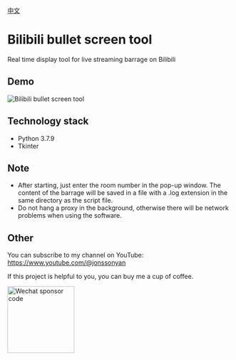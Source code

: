 [中文](README_ZH.md)

# Bilibili bullet screen tool

Real time display tool for live streaming barrage on Bilibili

## Demo

![Bilibili bullet screen tool](https://user-images.githubusercontent.com/46235235/186716199-f3ee40ea-4188-4c87-8994-095a25fd46f1.png)

## Technology stack

- Python 3.7.9
- Tkinter

## Note

- After starting, just enter the room number in the pop-up window. The content of the barrage will be saved in a file
  with a .log extension in the same directory as the script file.
- Do not hang a proxy in the background, otherwise there will be network problems when using the software.

## Other

You can subscribe to my channel on YouTube: https://www.youtube.com/@jonssonyan

If this project is helpful to you, you can buy me a cup of coffee.

<img src="https://github.com/jonssonyan/install-script/assets/46235235/cce90c48-27d3-492c-af3e-468b656bdd06" width="150" alt="Wechat sponsor code" title="Wechat sponsor code"/>